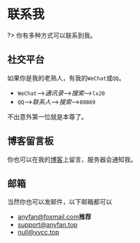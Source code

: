 # 联系我
?> 你有多种方式可以联系到我。


## 社交平台
如果你是我的老熟人，有我的`WeChat`或`QQ`。

- `WeChat`-->*通讯录*-->*搜索*-->`lx20`
- `QQ`-->*联系人*-->*搜索*-->`80869`

不出意外第一位就是本尊了。

## 博客留言板
你也可以在我的[博客](https://www.anyfan.top/reply.html)上留言，服务器会通知我。

## 邮箱
当然你也可以发邮件，以下邮箱都可以
- [anyfan@foxmail.com](mailto:anyfan@foxmail.com)**推荐**
- [support@anyfan.top](mailto:support@anyfan.top)
- [null@vvcc.top](mailto:null@vvcc.top)